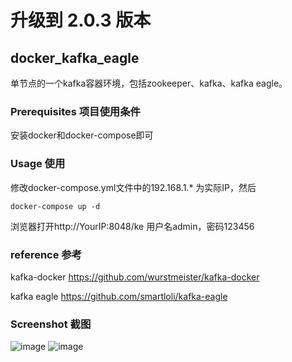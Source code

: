 # 升级到 2.0.3 版本


## docker_kafka_eagle

单节点的一个kafka容器环境，包括zookeeper、kafka、kafka eagle。

### Prerequisites 项目使用条件

安装docker和docker-compose即可

### Usage 使用

修改docker-compose.yml文件中的192.168.1.* 为实际IP，然后
```
docker-compose up -d
```
浏览器打开http://YourIP:8048/ke 用户名admin，密码123456

### reference 参考

kafka-docker https://github.com/wurstmeister/kafka-docker

kafka eagle https://github.com/smartloli/kafka-eagle

### Screenshot 截图
![image](http://cdn.guitang.fun/kafka_eagle_main.png)
![image](http://cdn.guitang.fun/kafka_eagle_query.png)
